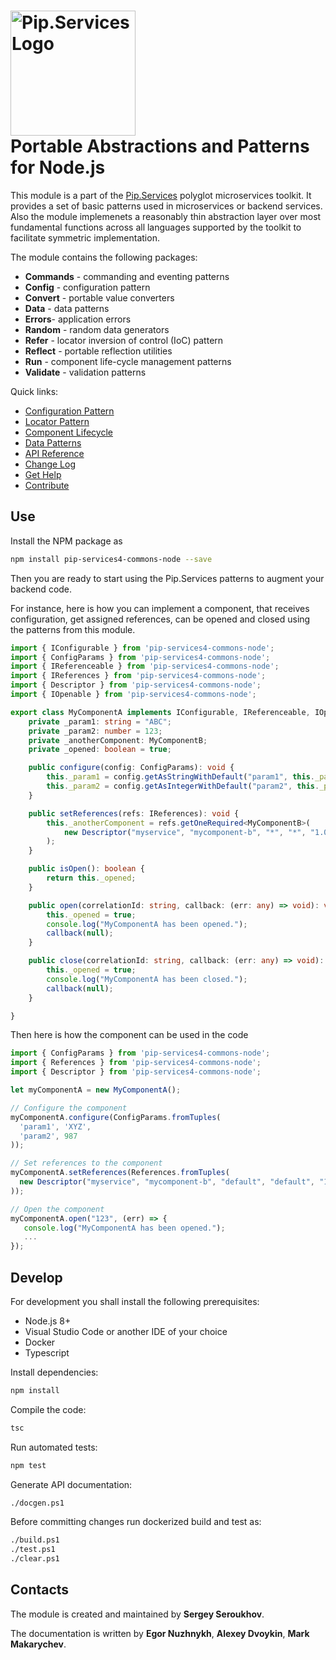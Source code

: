 # <img src="https://uploads-ssl.webflow.com/5ea5d3315186cf5ec60c3ee4/5edf1c94ce4c859f2b188094_logo.svg" alt="Pip.Services Logo" width="200"> <br/> Portable Abstractions and Patterns for Node.js

This module is a part of the [Pip.Services](http://pip.services.org) polyglot microservices toolkit.
It provides a set of basic patterns used in microservices or backend services.
Also the module implemenets a reasonably thin abstraction layer over most fundamental functions across
all languages supported by the toolkit to facilitate symmetric implementation.

The module contains the following packages:
- **Commands** - commanding and eventing patterns
- **Config** - configuration pattern
- **Convert** - portable value converters
- **Data** - data patterns
- **Errors**- application errors
- **Random** - random data generators
- **Refer** - locator inversion of control (IoC) pattern
- **Reflect** - portable reflection utilities
- **Run** - component life-cycle management patterns
- **Validate** - validation patterns

<a name="links"></a> Quick links:

* [Configuration Pattern](http://docs.pipservices.org/toolkit/getting_started/configurations/) 
* [Locator Pattern](http://docs.pipservices.org/toolkit/recipes/component_references/)
* [Component Lifecycle](http://docs.pipservices.org/toolkit/recipes/component_lifecycle/)
* [Data Patterns](http://docs.pipservices.org/toolkit/recipes/memory_persistence/)
* [API Reference](https://pip-services4-node.github.io/pip-services4-commons-node/globals.html)
* [Change Log](CHANGELOG.md)
* [Get Help](http://docs.pipservices.org/get_help/)
* [Contribute](http://docs.pipservices.org/contribute/)

## Use

Install the NPM package as
```bash
npm install pip-services4-commons-node --save
```

Then you are ready to start using the Pip.Services patterns to augment your backend code.

For instance, here is how you can implement a component, that receives configuration, get assigned references,
can be opened and closed using the patterns from this module.

```typescript
import { IConfigurable } from 'pip-services4-commons-node';
import { ConfigParams } from 'pip-services4-commons-node';
import { IReferenceable } from 'pip-services4-commons-node';
import { IReferences } from 'pip-services4-commons-node';
import { Descriptor } from 'pip-services4-commons-node';
import { IOpenable } from 'pip-services4-commons-node';

export class MyComponentA implements IConfigurable, IReferenceable, IOpenable {
    private _param1: string = "ABC";
    private _param2: number = 123;
    private _anotherComponent: MyComponentB;
    private _opened: boolean = true;

    public configure(config: ConfigParams): void {
        this._param1 = config.getAsStringWithDefault("param1", this._param1);
        this._param2 = config.getAsIntegerWithDefault("param2", this._param2);
    }

    public setReferences(refs: IReferences): void {
        this._anotherComponent = refs.getOneRequired<MyComponentB>(
            new Descriptor("myservice", "mycomponent-b", "*", "*", "1.0")
        );
    }

    public isOpen(): boolean {
        return this._opened;
    }

    public open(correlationId: string, callback: (err: any) => void): void {
        this._opened = true;
        console.log("MyComponentA has been opened.");
        callback(null);
    }

    public close(correlationId: string, callback: (err: any) => void): void {
        this._opened = true;
        console.log("MyComponentA has been closed.");
        callback(null);
    }

}
```

Then here is how the component can be used in the code

```typescript
import { ConfigParams } from 'pip-services4-commons-node';
import { References } from 'pip-services4-commons-node';
import { Descriptor } from 'pip-services4-commons-node';

let myComponentA = new MyComponentA();

// Configure the component
myComponentA.configure(ConfigParams.fromTuples(
  'param1', 'XYZ',
  'param2', 987
));

// Set references to the component
myComponentA.setReferences(References.fromTuples(
  new Descriptor("myservice", "mycomponent-b", "default", "default", "1.0",) myComponentB
));

// Open the component
myComponentA.open("123", (err) => {
   console.log("MyComponentA has been opened.");
   ...
});
```

## Develop

For development you shall install the following prerequisites:
* Node.js 8+
* Visual Studio Code or another IDE of your choice
* Docker
* Typescript

Install dependencies:
```bash
npm install
```

Compile the code:
```bash
tsc
```

Run automated tests:
```bash
npm test
```

Generate API documentation:
```bash
./docgen.ps1
```

Before committing changes run dockerized build and test as:
```bash
./build.ps1
./test.ps1
./clear.ps1
```

## Contacts

The module is created and maintained by **Sergey Seroukhov**.

The documentation is written by **Egor Nuzhnykh**, **Alexey Dvoykin**, **Mark Makarychev**.
